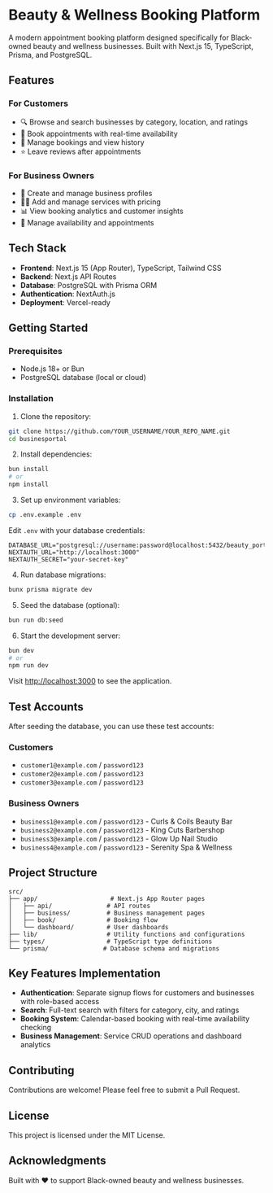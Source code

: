 # Beauty & Wellness Booking Platform

A modern appointment booking platform designed specifically for Black-owned beauty and wellness businesses. Built with Next.js 15, TypeScript, Prisma, and PostgreSQL.

## Features

### For Customers
- 🔍 Browse and search businesses by category, location, and ratings
- 📅 Book appointments with real-time availability
- 👤 Manage bookings and view history
- ⭐ Leave reviews after appointments

### For Business Owners
- 🏪 Create and manage business profiles
- 💇‍♀️ Add and manage services with pricing
- 📊 View booking analytics and customer insights
- 📱 Manage availability and appointments

## Tech Stack

- **Frontend**: Next.js 15 (App Router), TypeScript, Tailwind CSS
- **Backend**: Next.js API Routes
- **Database**: PostgreSQL with Prisma ORM
- **Authentication**: NextAuth.js
- **Deployment**: Vercel-ready

## Getting Started

### Prerequisites
- Node.js 18+ or Bun
- PostgreSQL database (local or cloud)

### Installation

1. Clone the repository:
```bash
git clone https://github.com/YOUR_USERNAME/YOUR_REPO_NAME.git
cd businesportal
```

2. Install dependencies:
```bash
bun install
# or
npm install
```

3. Set up environment variables:
```bash
cp .env.example .env
```

Edit `.env` with your database credentials:
```env
DATABASE_URL="postgresql://username:password@localhost:5432/beauty_portal"
NEXTAUTH_URL="http://localhost:3000"
NEXTAUTH_SECRET="your-secret-key"
```

4. Run database migrations:
```bash
bunx prisma migrate dev
```

5. Seed the database (optional):
```bash
bun run db:seed
```

6. Start the development server:
```bash
bun dev
# or
npm run dev
```

Visit [http://localhost:3000](http://localhost:3000) to see the application.

## Test Accounts

After seeding the database, you can use these test accounts:

### Customers
- `customer1@example.com` / `password123`
- `customer2@example.com` / `password123`
- `customer3@example.com` / `password123`

### Business Owners
- `business1@example.com` / `password123` - Curls & Coils Beauty Bar
- `business2@example.com` / `password123` - King Cuts Barbershop
- `business3@example.com` / `password123` - Glow Up Nail Studio
- `business4@example.com` / `password123` - Serenity Spa & Wellness

## Project Structure

```
src/
├── app/                    # Next.js App Router pages
│   ├── api/               # API routes
│   ├── business/          # Business management pages
│   ├── book/              # Booking flow
│   └── dashboard/         # User dashboards
├── lib/                   # Utility functions and configurations
├── types/                 # TypeScript type definitions
└── prisma/               # Database schema and migrations
```

## Key Features Implementation

- **Authentication**: Separate signup flows for customers and businesses with role-based access
- **Search**: Full-text search with filters for category, city, and ratings
- **Booking System**: Calendar-based booking with real-time availability checking
- **Business Management**: Service CRUD operations and dashboard analytics

## Contributing

Contributions are welcome! Please feel free to submit a Pull Request.

## License

This project is licensed under the MIT License.

## Acknowledgments

Built with ❤️ to support Black-owned beauty and wellness businesses.